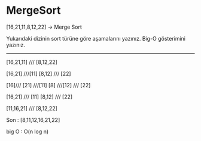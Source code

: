 # MergeSort

[16,21,11,8,12,22] -> Merge Sort

Yukarıdaki dizinin sort türüne göre aşamalarını yazınız.
Big-O gösterimini yazınız.

------


[16,21,11]   ///  [8,12,22]

[16,21] ///[11]       [8,12] /// [22]

[16]/// [21] ///[11]     [8] ///[12] ///  [22]

[16,21] ///  [11]         [8,12] /// [22]

[11,16,21]     ///          [8,12,22]

Son : [8,11,12,16,21,22]

big O : O(n log n)


